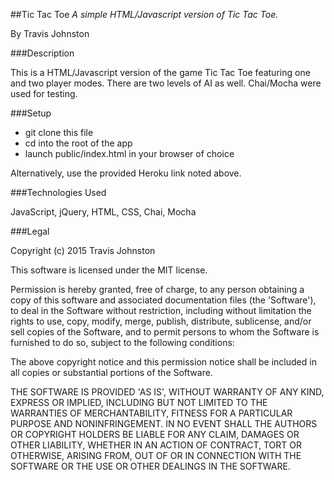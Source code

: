 ##Tic Tac Toe
*A simple HTML/Javascript version of Tic Tac Toe.*

By Travis Johnston

###Description

This is a HTML/Javascript version of the game Tic Tac Toe featuring one and two player modes. There are two levels of AI as well. Chai/Mocha were used for testing.

###Setup

- git clone this file
- cd into the root of the app
- launch public/index.html in your browser of choice

Alternatively, use the provided Heroku link noted above.

###Technologies Used

JavaScript, jQuery, HTML, CSS, Chai, Mocha

###Legal

Copyright (c) 2015 Travis Johnston

This software is licensed under the MIT license.

Permission is hereby granted, free of charge, to any person obtaining a copy of this software and associated documentation files (the 'Software'), to deal in the Software without restriction, including without limitation the rights to use, copy, modify, merge, publish, distribute, sublicense, and/or sell copies of the Software, and to permit persons to whom the Software is furnished to do so, subject to the following conditions:

The above copyright notice and this permission notice shall be included in all copies or substantial portions of the Software.

THE SOFTWARE IS PROVIDED 'AS IS', WITHOUT WARRANTY OF ANY KIND, EXPRESS OR IMPLIED, INCLUDING BUT NOT LIMITED TO THE WARRANTIES OF MERCHANTABILITY, FITNESS FOR A PARTICULAR PURPOSE AND NONINFRINGEMENT. IN NO EVENT SHALL THE AUTHORS OR COPYRIGHT HOLDERS BE LIABLE FOR ANY CLAIM, DAMAGES OR OTHER LIABILITY, WHETHER IN AN ACTION OF CONTRACT, TORT OR OTHERWISE, ARISING FROM, OUT OF OR IN CONNECTION WITH THE SOFTWARE OR THE USE OR OTHER DEALINGS IN THE SOFTWARE.
